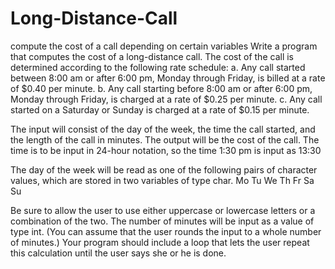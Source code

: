 # Long-Distance-Call
compute the cost of a call depending on certain variables
Write a program that computes the cost of a long-distance call. The cost of the call is determined according to the following rate schedule:
a.	Any call started between 8:00 am or after 6:00 pm, Monday through Friday, is billed at a rate of $0.40 per minute.
b.	Any call starting before 8:00 am or after 6:00 pm, Monday through Friday, is charged at a rate of $0.25 per minute.
c.	Any call started on a Saturday or Sunday is charged at a rate of $0.15 per minute.

The input will consist of the day of the week, the time the call started, and the length of the call in minutes. The output will be the cost of the call. The time is to be input in 24-hour notation, so the time 1:30 pm is input as  13:30

The day of the week will be read as one of the following pairs of character values, which are stored in two variables of type char.
   Mo   Tu   We   Th   Fr   Sa   Su

Be sure to allow the user to use either uppercase or lowercase letters or a combination of the two. The number of minutes will be input as a value of type int. (You can assume that the user rounds the input to a whole number of minutes.) Your program should include a loop that lets the user repeat this calculation until the user says she or he is done.


